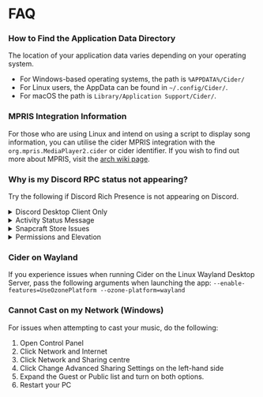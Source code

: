 # FAQ

### How to Find the Application Data Directory

The location of your application data varies depending on your operating system.

* For Windows-based operating systems, the path is `%APPDATA%/Cider/`
* For Linux users, the AppData can be found in `~/.config/Cider/`.
* For macOS the path is `Library/Application Support/Cider/`.

### MPRIS Integration Information

For those who are using Linux and intend on using a script to display song information, you can utilise the cider MPRIS integration with the `org.mpris.MediaPlayer2.cider` or cider identifier. If you wish to find out more about MPRIS, visit the [arch wiki page](https://wiki.archlinux.org/title/MPRIS).

### Why is my Discord RPC status not appearing?

Try the following if Discord Rich Presence is not appearing on Discord.&#x20;

<details>

<summary>Discord Desktop Client Only</summary>

Ensure you only have the Discord desktop client, not the web client open. As Cider is not directly connected to Discord we cannot have your status showing when not connected to Cider directly through Discord's Rich Presence functionality.

</details>

<details>

<summary>Activity Status Message</summary>

Make sure that 'Display current activity as a status message' is enabled in your Activity Status category in the Discord settings. Cider will not appear as a game, so do not manually add it.

<img src="https://i.imgur.com/3znfOMh.png" alt="Discord Activity Status Message" data-size="original">

</details>

<details>

<summary>Snapcraft Store Issues</summary>

If you are using Discord from the Snap Store, you are advised to install from a different source (Discords Website or using another package manager). The Snap Store version of Discord is known to have issues with DiscordRPC.

</details>

<details>

<summary>Permissions and Elevation</summary>

Ensure that you are running Discord on a level that is below Cider. If Discord is being elevated, Cider will be unable to connect. Furthermore, **ensure that Discord is started first**. Cider has to connect to Discord and this is only done on Cider's launch. So make sure Discord is started before Cider.

</details>

### Cider on Wayland

If you experience issues when running Cider on the Linux Wayland Desktop Server, pass the following arguments when launching the app: `--enable-features=UseOzonePlatform --ozone-platform=wayland`

### Cannot Cast on my Network (Windows)

For issues when attempting to cast your music, do the following:

1. Open Control Panel
2. Click Network and Internet
3. Click Network and Sharing centre
4. Click Change Advanced Sharing Settings on the left-hand side
5. Expand the Guest or Public list and turn on both options.
6. Restart your PC
